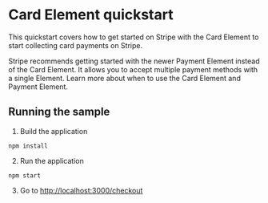 # Card Element quickstart

This quickstart covers how to get started on Stripe with the Card Element to start collecting card payments on Stripe.

Stripe recommends getting started with the newer Payment Element instead of the Card Element. It allows you to accept multiple payment methods with a single Element. Learn more about when to use the Card Element and Payment Element.

## Running the sample

1. Build the application

~~~
npm install
~~~

2. Run the application

~~~
npm start
~~~

3. Go to [http://localhost:3000/checkout](http://localhost:3000/checkout)